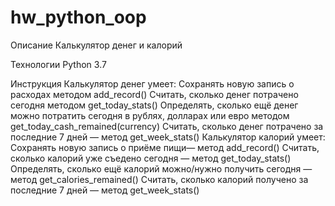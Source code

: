 # hw_python_oop
Описание
Калькулятор денег и калорий

Технологии
Python 3.7

Инструкция
Калькулятор денег умеет:
Сохранять новую запись о расходах методом add_record()
Считать, сколько денег потрачено сегодня методом get_today_stats()
Определять, сколько ещё денег можно потратить сегодня в рублях, долларах или евро методом get_today_cash_remained(currency)
Считать, сколько денег потрачено за последние 7 дней — метод get_week_stats()
Калькулятор калорий умеет:
Сохранять новую запись о приёме пищи— метод add_record()
Считать, сколько калорий уже съедено сегодня — метод get_today_stats()
Определять, сколько ещё калорий можно/нужно получить сегодня — метод get_calories_remained()
Считать, сколько калорий получено за последние 7 дней — метод get_week_stats()
